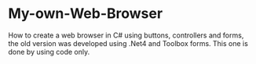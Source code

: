 # My-own-Web-Browser
How to create a web browser in C# using buttons, controllers and forms, the old version was developed using .Net4 and Toolbox forms. This one is done by using code only.
